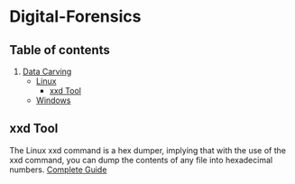 # Digital-Forensics

<!--  ## File/Data Carving of deleted file (JPG/GIF) from USB/Disk Partition Forensic Image using manual method (cli on Linux OS). -->

## **Table of contents**

1. [Data Carving](https://github.com/Ahmad-Rasheed-01/Digital-Forensics#Data-carving)
    - [Linux](https://github.com/Ahmad-Rasheed-01/Digital-Forensics#Linux)
        - [xxd Tool](https://github.com/Ahmad-Rasheed-01/Digital-Forensics#xxd)
    - [Windows](https://github.com/Ahmad-Rasheed-01/Digital-Forensics#windows)

## **xxd Tool**
The Linux xxd command is a hex dumper, implying that with the use of the xxd command, you can dump the contents of any file into hexadecimal numbers.
[Complete Guide](xxd/README.md)
